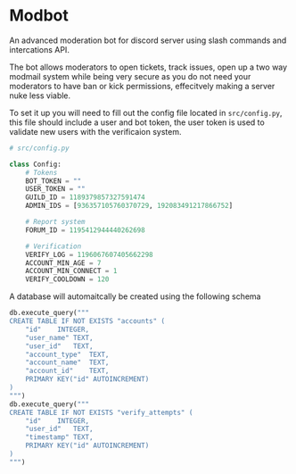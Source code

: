 # Modbot

An advanced moderation bot for discord server using slash commands and intercations API.

The bot allows moderators to open tickets, track issues, open up a two way modmail system while being very secure as you do not need your moderators to have ban or kick permissions, effecitvely making a server nuke less viable.

To set it up you will need to fill out the config file located in `src/config.py`, this file should include a user and bot token, the user token is used to validate new users with the verificaion system.

```py
# src/config.py

class Config:
    # Tokens
    BOT_TOKEN = ""
    USER_TOKEN = ""
    GUILD_ID = 1189379857327591474
    ADMIN_IDS = [936357105760370729, 192083491217866752]

    # Report system
    FORUM_ID = 1195412944440262698

    # Verification
    VERIFY_LOG = 1196067607405662298
    ACCOUNT_MIN_AGE = 7
    ACCOUNT_MIN_CONNECT = 1
    VERIFY_COOLDOWN = 120
```

A database will automaitcally be created using the following schema

```py
db.execute_query("""
CREATE TABLE IF NOT EXISTS "accounts" (
	"id"	INTEGER,
	"user_name"	TEXT,
	"user_id"	TEXT,
	"account_type"	TEXT,
	"account_name"	TEXT,
	"account_id"	TEXT,
	PRIMARY KEY("id" AUTOINCREMENT)
)
""")
db.execute_query("""
CREATE TABLE IF NOT EXISTS "verify_attempts" (
	"id"	INTEGER,
	"user_id"	TEXT,
	"timestamp"	TEXT,
	PRIMARY KEY("id" AUTOINCREMENT)
)
""")
```

